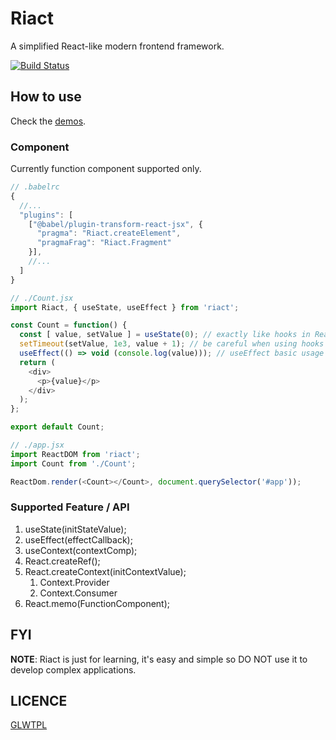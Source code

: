 # Riact

A simplified React-like modern frontend framework.

[![Build Status](https://travis-ci.org/oychao/riact.svg?branch=master)](https://travis-ci.org/oychao/riact)

## How to use

Check the [demos][1].

### Component

Currently function component supported only.

```javascript
// .babelrc
{
  //...
  "plugins": [
    ["@babel/plugin-transform-react-jsx", {
      "pragma": "Riact.createElement",
      "pragmaFrag": "Riact.Fragment"
    }],
    //...
  ]
}
```

```javascript
// ./Count.jsx
import Riact, { useState, useEffect } from 'riact';

const Count = function() {
  const [ value, setValue ] = useState(0); // exactly like hooks in React 16.8.
  setTimeout(setValue, 1e3, value + 1); // be careful when using hooks in timer functions, it's kind of tricky.
  useEffect(() => void (console.log(value))); // useEffect basic usage
  return (
    <div>
      <p>{value}</p>
    </div>
  );
};

export default Count;
```

```javascript
// ./app.jsx
import ReactDOM from 'riact';
import Count from './Count';

ReactDom.render(<Count></Count>, document.querySelector('#app'));
```

### Supported Feature / API

1. useState(initStateValue);
2. useEffect(effectCallback);
3. useContext(contextComp);
4. React.createRef();
5. React.createContext(initContextValue);
   1. Context.Provider
   2. Context.Consumer
6. React.memo(FunctionComponent);

## FYI

**NOTE**: Riact is just for learning, it's easy and simple so DO NOT use it to develop complex applications.

## LICENCE

[GLWTPL](https://github.com/me-shaon/GLWTPL)

[1]: https://github.com/oychao/riact/tree/master/demos
